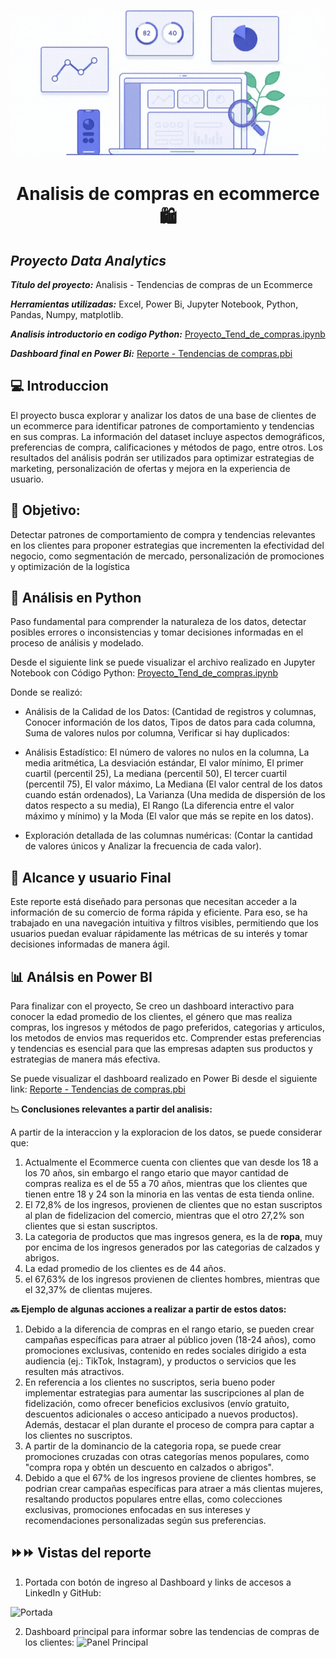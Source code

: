 <p align="center">
    <img src="https://github.com/Patriciol03/Analisis_tendencias_de_compras/blob/main/Imagenes/Dise%C3%B1o%20sin%20t%C3%ADtulo.gif">
</p>




<center>
<h1> Analisis de compras en ecommerce 🛍️ </h1>
</center>

## ***Proyecto Data Analytics***

***Título del proyecto:*** Analisis - Tendencias de compras de un Ecommerce

***Herramientas utilizadas:*** Excel, Power Bi, Jupyter Notebook, Python, Pandas, Numpy, matplotlib.

***Analisis introductorio en codigo Python:*** [Proyecto_Tend_de_compras.ipynb](https://github.com/Patriciol03/Analisis_tendencias_de_compras/blob/main/Proyecto_Tend_de_compras.ipynb)

***Dashboard final en Power Bi:*** [Reporte - Tendencias de compras.pbi](https://app.powerbi.com/view?r=eyJrIjoiYzA2ZThmN2UtZDc0ZC00ZDJhLTkxZmMtNDc3ZTIyNTgzZGI0IiwidCI6ImViZTFkZTRkLWIyM2EtNDMxNC1hNGM4LTk3OTRiZGVlNDY5OSIsImMiOjR9)

## 💻 Introduccion
El proyecto busca explorar y analizar los datos de una base de clientes de un ecommerce para identificar patrones de comportamiento y tendencias en sus compras. La información del dataset incluye aspectos demográficos, preferencias de compra, calificaciones y métodos de pago, entre otros. Los resultados del análisis podrán ser utilizados para optimizar estrategias de marketing, personalización de ofertas y mejora en la experiencia de usuario.


## 🎯 Objetivo: 
Detectar patrones de comportamiento de compra y tendencias relevantes en los clientes para proponer estrategias que incrementen la efectividad del negocio, como segmentación de mercado, personalización de promociones y optimización de la logística


## 📶 Análisis en Python 
Paso fundamental para comprender la naturaleza de los datos, detectar posibles errores o inconsistencias y tomar decisiones informadas en el proceso de análisis y modelado.

Desde el siguiente link se puede visualizar el archivo realizado en Jupyter Notebook con Código Python: [Proyecto_Tend_de_compras.ipynb](https://github.com/Patriciol03/Analisis_tendencias_de_compras/blob/main/Proyecto_Tend_de_compras.ipynb)

Donde se realizó:

- Análisis de la Calidad de los Datos: (Cantidad de registros y columnas, Conocer información de los datos, Tipos de datos para cada columna, Suma de valores nulos por columna, Verificar si hay duplicados:

- Análisis Estadístico: El número de valores no nulos en la columna, La media aritmética, La desviación estándar, El valor mínimo, El primer cuartil (percentil 25), La mediana (percentil 50), El tercer cuartil (percentil 75), El valor máximo, La Mediana (El valor central de los datos cuando están ordenados), La Varianza (Una medida de dispersión de los datos respecto a su media), El Rango (La diferencia entre el valor máximo y mínimo) y la Moda (El valor que más se repite en los datos).

- Exploración detallada de las columnas numéricas: (Contar la cantidad de valores únicos y Analizar la frecuencia de cada valor).

## 👥 Alcance y usuario Final
Este reporte está diseñado para personas que necesitan acceder a la información de su comercio de forma rápida y eficiente. Para eso, se ha trabajado en una navegación intuitiva y filtros visibles, permitiendo que los usuarios puedan evaluar rápidamente las métricas de su interés y tomar decisiones informadas de manera ágil.

## 📊 Análsis en Power BI 
Para finalizar con el proyecto, Se creo un dashboard interactivo para conocer la edad promedio de los clientes, el género que mas realiza compras, los ingresos y métodos de pago preferidos, categorias y articulos, los metodos de envios mas requeridos etc. Comprender estas preferencias y tendencias es esencial para que las empresas adapten sus productos y estrategias de manera más efectiva.

Se puede visualizar el dashboard realizado en Power Bi desde el siguiente link: [Reporte - Tendencias de compras.pbi](https://app.powerbi.com/view?r=eyJrIjoiYzA2ZThmN2UtZDc0ZC00ZDJhLTkxZmMtNDc3ZTIyNTgzZGI0IiwidCI6ImViZTFkZTRkLWIyM2EtNDMxNC1hNGM4LTk3OTRiZGVlNDY5OSIsImMiOjR9)

**📉 Conclusiones relevantes a partir del analisis:**

A partir de la interaccion y la exploracion de los datos, se puede considerar que:

1) Actualmente el Ecommerce cuenta con clientes que van desde los 18 a los 70 años, sin embargo el rango etario que mayor cantidad de compras realiza es el de 55 a 70 años, mientras que los clientes que tienen entre 18 y 24 son la minoria en las ventas de esta tienda online.
2) El 72,8% de los ingresos, provienen de clientes que no estan suscriptos al plan de fidelizacion del comercio, mientras que el otro 27,2% son clientes que si estan suscriptos.
3) La categoria de productos que mas ingresos genera, es la de **ropa**, muy por encima de los ingresos generados por las categorias de calzados y abrigos.
5) La edad promedio de los clientes es de 44 años.
6) el 67,63% de los ingresos provienen de clientes hombres, mientras que el 32,37% de clientas mujeres.

**🔜 Ejemplo de algunas acciones a realizar a partir de estos datos:** 
1) Debido a la diferencia de compras en el rango etario, se pueden crear campañas específicas para atraer al público joven (18-24 años), como promociones exclusivas, contenido en redes sociales dirigido a esta audiencia (ej.: TikTok, Instagram), y productos o servicios que les resulten más atractivos.
2) En referencia a los clientes no suscriptos, seria bueno poder implementar estrategias para aumentar las suscripciones al plan de fidelización, como ofrecer beneficios exclusivos (envío gratuito, descuentos adicionales o acceso anticipado a nuevos productos). Además, destacar el plan durante el proceso de compra para captar a los clientes no suscriptos.
3) A partir de la dominancio de la categoria ropa, se puede crear promociones cruzadas con otras categorías menos populares, como "compra ropa y obtén un descuento en calzados o abrigos".
4) Debido a que el 67% de los ingresos proviene de clientes hombres, se podrian crear campañas específicas para atraer a más clientas mujeres, resaltando productos populares entre ellas, como colecciones exclusivas, promociones enfocadas en sus intereses y recomendaciones personalizadas según sus preferencias.

## ⏩⏩ Vistas del reporte

1) Portada con botón de ingreso al Dashboard y links de accesos a LinkedIn y GitHub:

![Portada](https://github.com/user-attachments/assets/aac90667-e340-489f-8396-781caa126c57)

2) Dashboard principal para informar sobre las tendencias de compras de los clientes:
![Panel Principal](https://github.com/user-attachments/assets/e696ec74-d2c8-401b-886c-13b8eb2318d1)







